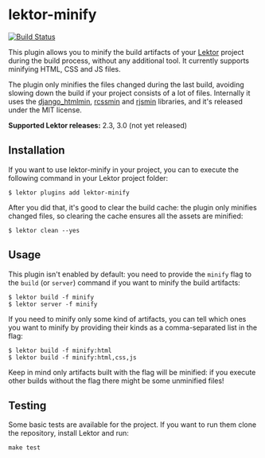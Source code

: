 # lektor-minify

[![Build Status](https://travis-ci.org/pietroalbini/lektor-minify.svg?branch=master)](https://travis-ci.org/pietroalbini/lektor-minify)

This plugin allows you to minify the build artifacts of your [Lektor][lektor]
project during the build process, without any additional tool. It currently
supports minifying HTML, CSS and JS files.

The plugin only minifies the files changed during the last build, avoiding
slowing down the build if your project consists of a lot of files. Internally
it uses the [django_htmlmin][htmlmin], [rcssmin][rcssmin] and [rjsmin][rjsmin]
libraries, and it's released under the MIT license.

**Supported Lektor releases:** 2.3, 3.0 (not yet released)

## Installation

If you want to use lektor-minify in your project, you can to execute the
following command in your Lektor project folder:

```
$ lektor plugins add lektor-minify
```

After you did that, it's good to clear the build cache: the plugin only
minifies changed files, so clearing the cache ensures all the assets are
minified:

```
$ lektor clean --yes
```

## Usage

This plugin isn't enabled by default: you need to provide the `minify` flag to
the `build` (or `server`) command if you want to minify the build artifacts:

```
$ lektor build -f minify
$ lektor server -f minify
```

If you need to minify only some kind of artifacts, you can tell which ones you
want to minify by providing their kinds as a comma-separated list in the flag:

```
$ lektor build -f minify:html
$ lektor build -f minify:html,css,js
```

Keep in mind only artifacts built with the flag will be minified: if you
execute other builds without the flag there might be some unminified files!

## Testing

Some basic tests are available for the project. If you want to run them clone
the repository, install Lektor and run:

```
make test
```

[lektor]: https://www.getlektor.com/
[rcssmin]: http://opensource.perlig.de/rcssmin/
[rjsmin]: http://opensource.perlig.de/rjsmin/
[htmlmin]: https://github.com/cobrateam/django-htmlmin
